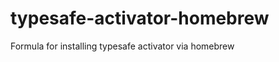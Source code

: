 typesafe-activator-homebrew
===========================

Formula for installing typesafe activator via homebrew
